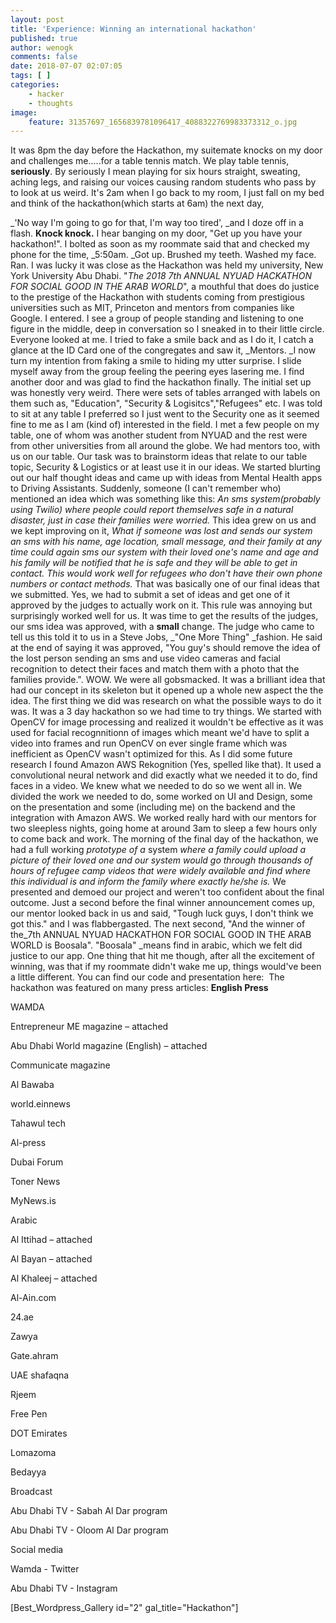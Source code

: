 ```yaml
---
layout: post
title: 'Experience: Winning an international hackathon'
published: true
author: wenogk
comments: false
date: 2018-07-07 02:07:05
tags: [ ]
categories:
    - hacker
    - thoughts
image:
    feature: 31357697_1656839781096417_4088322769983373312_o.jpg
---
```

It was 8pm the day before the Hackathon, my suitemate knocks on my door and challenges me.....for a table tennis match. We play table tennis, **seriously**. By seriously I mean playing for six hours straight, sweating, aching legs, and raising our voices causing random students who pass by to look at us weird. It's 2am when I go back to my room, I just fall on my bed and think of the hackathon(which starts at 6am) the next day, 

_'No way I'm going to go for that, I'm way too tired', _and I doze off in a flash. **Knock knock.** I hear banging on my door, "Get up you have your hackathon!". I bolted as soon as my roommate said that and checked my phone for the time, _5:50am. _Got up. Brushed my teeth. Washed my face. Ran. I was lucky it was close as the Hackathon was held my university, New York University Abu Dhabi. "_The 2018 7th ANNUAL NYUAD HACKATHON FOR SOCIAL GOOD IN THE ARAB WORLD_", a mouthful that does do justice to the prestige of the Hackathon with students coming from prestigious universities such as MIT, Princeton and mentors from companies like Google. I entered. I see a group of people standing and listening to one figure in the middle, deep in conversation so I sneaked in to their little circle. Everyone looked at me. I tried to fake a smile back and as I do it, I catch a glance at the ID Card one of the congregates and saw it, _Mentors. _I now turn my intention from faking a smile to hiding my utter surprise. I slide myself away from the group feeling the peering eyes lasering me. I find another door and was glad to find the hackathon finally. The initial set up was honestly very weird. There were sets of tables arranged with labels on them such as, "Education", "Security & Logisitcs","Refugees" etc. I was told to sit at any table I preferred so I just went to the Security one as it seemed fine to me as I am (kind of) interested in the field. I met a few people on my table, one of whom was another student from NYUAD and the rest were from other universities from all around the globe. We had mentors too, with us on our table. Our task was to brainstorm ideas that relate to our table topic, Security & Logistics or at least use it in our ideas. We started blurting out our half thought ideas and came up with ideas from Mental Health apps to Driving Assistants. Suddenly, someone (I can't remember who) mentioned an idea which was something like this: _An sms system(probably using Twilio) where people could report themselves safe in a natural disaster, just in case their families were worried._ This idea grew on us and we kept improving on it, _What if someone was lost and sends our system an sms with his name, age location, small message, and their family at any time could again sms our system with their loved one's name and age and  his family will be notified that he is safe and they will be able to get in contact. This would work well for refugees who don't have their own phone numbers or contact methods._ That was basically one of our final ideas that we submitted. Yes, we had to submit a set of ideas and get one of it approved by the judges to actually work on it. This rule was annoying but surprisingly worked well for us. It was time to get the results of the judges, our sms idea was approved, with a **small** change. The judge who came to tell us this told it to us in a Steve Jobs, _"One More Thing" _fashion. He said at the end of saying it was approved, "You guy's should remove the idea of the lost person sending an sms and use video cameras and facial recognition to detect their faces and match them with a photo that the families provide.". WOW. We were all gobsmacked. It was a brilliant idea that had our concept in its skeleton but it opened up a whole new aspect the the idea. The first thing we did was research on what the possible ways to do it was. It was a 3 day hackathon so we had time to try things. We started with OpenCV for image processing and realized it wouldn't be effective as it was used for facial recognnitionn of images which meant we'd have to split a video into frames and run OpenCV on ever single frame which was inefficient as OpenCV wasn't optimized for this. As I did some future research I found Amazon AWS Rekognition (Yes, spelled like that). It used a convolutional neural network and did exactly what we needed it to do, find faces in a video. We knew what we needed to do so we went all in. We divided the work we needed to do, some worked on UI and Design, some on the presentation and some (including me) on the backend and the integration with Amazon AWS. We worked really hard with our mentors for two sleepless nights, going home at around 3am to sleep a few hours only to come back and work. The morning of the final day of the hackathon, we had a full working _prototype of a_ system _where a family could upload a picture of their loved one and our system would go through thousands of hours of refugee camp videos that were widely available and find where this individual is and inform the family where exactly he/she is._ We presented and demoed our project and weren't too confident about the final outcome. Just a second before the final winner announcement comes up, our mentor looked back in us and said, "Tough luck guys, I don't think we got this." and I was flabbergasted. The next second, "And the winner of the_7th ANNUAL NYUAD HACKATHON FOR SOCIAL GOOD IN THE ARAB WORLD is Boosala". "Boosala" _means find in arabic, which we felt did justice to our app. One thing that hit me though, after all the excitement of winning, was that if my roommate didn't wake me up, things would've been a little different. You can find our code and presentation here:  The hackathon was featured on many press articles: **English Press** 


  WAMDA


  Entrepreneur ME magazine – attached


  Abu Dhabi World magazine (English) – attached


  Communicate magazine


  Al Bawaba


  world.einnews


  Tahawul tech


  Al-press


  Dubai Forum


  Toner News


  MyNews.is



  Arabic



  Al Ittihad – attached


  Al Bayan – attached


  Al Khaleej – attached


  Al-Ain.com


  24.ae


  Zawya


  Gate.ahram


  UAE shafaqna


  Rjeem


  Free Pen


  DOT Emirates


  Lomazoma


  Bedayya



  Broadcast



  Abu Dhabi TV - Sabah Al Dar program


  Abu Dhabi TV - Oloom Al Dar program



  Social media



  Wamda - Twitter


  Abu Dhabi TV - Instagram



[ ][1] [Best\_Wordpress\_Gallery id="2" gal_title="Hackathon"]

 [1]: http://wenogk.com/wp-content/uploads/2018/07/screenshot-sites.nyuad_.nyu_.edu-2018.07.02-19-20-34.png